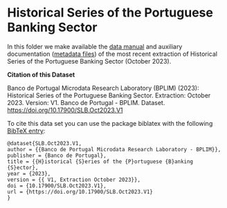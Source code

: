 # Historical Series of the Portuguese Banking Sector

In this folder we make available the [data manual](https://github.com/BPLIM/Manuals/blob/master/SLB/OCT2023/SLB_manual_Oct23.pdf) and auxiliary documentation ([metadata files](https://github.com/BPLIM/Manuals/blob/master/SLB/OCT2023/aux_files/metafiles)) of the most recent extraction of Historical Series of the Portuguese Banking Sector (October 2023).

**Citation of this Dataset**

Banco de Portugal Microdata Research Laboratory (BPLIM) (2023): Historical Series of the Portuguese Banking Sector. Extraction: October 2023. Version: V1. Banco de Portugal - BPLIM. Dataset. https://doi.org/10.17900/SLB.Oct2023.V1


To cite this data set you can use the package biblatex with the following [BibTeX entry](https://github.com/BPLIM/Manuals/blob/master/SLB/OCT2023/aux_files/bibtex/SLB.bib):

```
@dataset{SLB.Oct2023.V1,
author = {{Banco de Portugal Microdata Research Laboratory - BPLIM}},
publisher = {Banco de Portugal},
title = {{H}istorical {S}eries of the {P}ortuguese {B}anking {S}ector},
year = {2023},
version = {{ V1, Extraction October 2023}},
doi = {10.17900/SLB.Oct2023.V1},
url = {https://doi.org/10.17900/SLB.Oct2023.V1}
}
```
